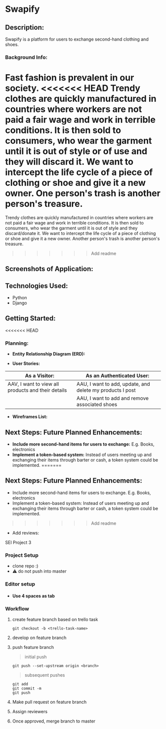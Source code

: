 # Swapify

## Description:
Swapify is a platform for users to exchange second-hand clothing and shoes. 

### Background Info:
Fast fashion is prevalent in our society. 
<<<<<<< HEAD
Trendy clothes are quickly manufactured in countries where workers are not paid a fair wage and work in terrible conditions. It is then sold to consumers, who wear the garment until it is out of style or of use and they will discard it. We want to intercept the life cycle of a piece of clothing or shoe and give it a new owner. One person's trash is another person's treasure.
=======
Trendy clothes are quickly manufactured in countries where workers are not paid a fair wage and work in terrible conditions. It is then sold to consumers, who wear the garment until it is out of style and they discard/donate it. We want to intercept the life cycle of a piece of clothing or shoe and give it a new owner. Another person's trash is another person's treasure.
>>>>>>> Add readme


## Screenshots of Application:

## Technologies Used:
- Python
- Django

## Getting Started:

<<<<<<< HEAD
### Planning:
- **Entity Relationship Diagram (ERD):**


- **User Stories:**

| As a Visitor: | As an Authenticated User: |
| -----  | ------ |
| AAV, I want to view all products and their details | AAU, I want to add, update, and delete my products I post |
| | AAU, I want to add and remove associated shoes |

- **Wireframes List:**

## Next Steps: Future Planned Enhancements:
- **Include more second-hand items for users to exchange:** E.g. Books, electronics
- **Implement a token-based system:** Instead of users meeting up and exchanging their items through barter or cash, a token system could be implemented.
=======
## Next Steps: Future Planned Enhancements:
- Include more second-hand items for users to exchange. E.g. Books, electronics
- Implement a token-based system: Instead of users meeting up and exchanging their items through barter or cash, a token system could be implemented.
>>>>>>> Add readme
- Add reviews: 



SEI Project 3

### Project Setup
- clone repo :)
- :warning: do not push into master

### Editor setup
- #### Use 4 spaces as tab

### Workflow
1. create feature branch based on trello task
    ```
    git checkout -b <trello-task-name>
    ```
2. develop on feature branch
3. push feature branch
    
    > initial push
    ```
    git push --set-upstream origin <branch>
    ```

    > subsequent pushes
    ```
    git add
    git commit -m
    git push 
    ```
4. Make pull request on feature branch
5. Assign reviewers
6. Once approved, merge branch to master
